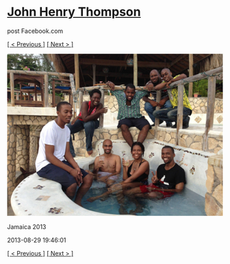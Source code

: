 # [John Henry Thompson](../README.md)
post Facebook.com

[[ < Previous ]](2013-08-29-32.md) [[ Next > ]](2013-08-29-34.md)

[![](../media/2013-08-29/Jamaica-2044.jpg)](../README.md)

Jamaica 2013

2013-08-29 19:46:01

[[ < Previous ]](2013-08-29-32.md) [[ Next > ]](2013-08-29-34.md)